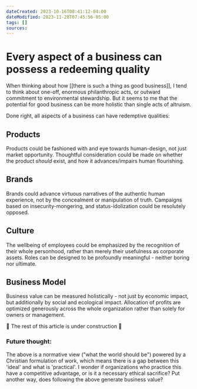 ```yaml
---
dateCreated: 2023-10-16T08:41:12-04:00
dateModified: 2023-11-28T07:45:56-05:00
tags: []
sources: 
---
```


# Every aspect of a business can possess a redeeming quality

When thinking about how [[there is such a thing as good business]], I tend to think about one-off, enormous philanthropic acts, or outward commitment to environmental stewardship. But it seems to me that the potential for good business can be more holistic than single acts of altruism.

Done right, all aspects of a business can have redemptive qualities:
## Products 
Products could be fashioned with and eye towards human-design, not just market opportunity. Thoughtful consideration could be made on whether the product *should* exist, and how it advances/impairs human flourishing.

## Brands 
Brands could advance virtuous narratives of the authentic human experience, not by the concealment or manipulation of truth. Campaigns based on insecurity-mongering, and status-idolization could be resolutely opposed.

## Culture 
The wellbeing of employees could be emphasized by the recognition of their whole personhood, rather than merely their usefulness as corporate assets. Roles can be designed to be profoundly meaningful - neither boring nor ultimate.

## Business Model
Business value can be measured holistically - not just by economic impact, but additionally by social and ecological impact. Allocation of profits are optimized generously across the whole organization rather than solely for owners or management.

🚧 The rest of this article is under construction 🚧

### Future thought:
The above is a normative view ("what the world should be") powered by a Christian formulation of work, which means there is a gap between this 'ideal' and what is 'practical'. I wonder if organizations who practice this have a competitive advantage, or is it a necessary ethical sacrifice? Put another way, does following the above generate business value? 
